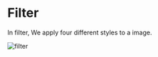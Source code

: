 # Filter

In filter, We apply four different styles to a image.

![filter](https://user-images.githubusercontent.com/54474853/89726484-ae914080-da38-11ea-89ea-72bbd96b077c.jpeg)
